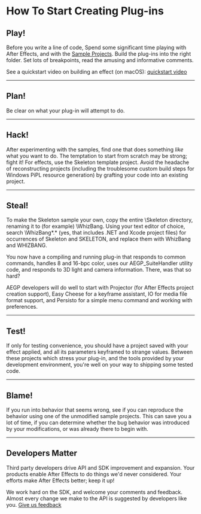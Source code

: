 # How To Start Creating Plug-ins

## Play!

Before you write a line of code, Spend some significant time playing with After Effects, and with the [Sample Projects](sample-projects.md). Build the plug-ins into the right folder. Set lots of breakpoints, read the amusing and informative comments.

See a quickstart video on building an effect (on macOS): [quickstart video](https://assets.adobe.com/public/08c43fb7-4633-4007-5201-b3b77405d770?scid=social_20180227_75678337)

---

## Plan!

Be clear on what your plug-in will attempt to do.

---

## Hack!

After experimenting with the samples, find one that does something *like* what you want to do. The temptation to start from scratch may be strong; fight it! For effects, use the Skeleton template project. Avoid the headache of reconstructing projects (including the troublesome custom build steps for Windows PiPL resource generation) by grafting your code into an existing project.

---

## Steal!

To make the Skeleton sample your own, copy the entire \\Skeleton directory, renaming it to (for example) \\WhizBang. Using your text editor of choice, search \\WhizBang\*.\* (yes, that includes .NET and Xcode project files) for occurrences of Skeleton and SKELETON, and replace them with WhizBang and WHIZBANG.

You now have a compiling and running plug-in that responds to common commands, handles 8 and 16-bpc color, uses our AEGP_SuiteHandler utility code, and responds to 3D light and camera information. There, was that so hard?

AEGP developers will do well to start with Projector (for After Effects project creation support), Easy Cheese for a keyframe assistant, IO for media file format support, and Persisto for a simple menu command and working with preferences.

---

## Test!

If only for testing convenience, you should have a project saved with your effect applied, and all its parameters keyframed to strange values. Between these projects which stress your plug-in, and the tools provided by your development environment, you're well on your way to shipping some tested code.

---

## Blame!

If you run into behavior that seems wrong, see if you can reproduce the behavior using one of the unmodified sample projects. This can save you a lot of time, if you can determine whether the bug behavior was introduced by your modifications, or was already there to begin with.

---

## Developers Matter

Third party developers drive API and SDK improvement and expansion. Your products enable After Effects to do things we'd never considered. Your efforts make After Effects better; keep it up!

We work hard on the SDK, and welcome your comments and feedback. Almost every change we make to the API is suggested by developers like you. [Give us feedback](https://community.adobe.com/t5/after-effects/bd-p/after-effects?page=1&sort=latest_replies&filter=all&topics=label-sdkcom)
